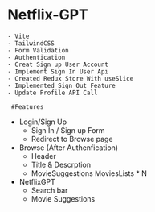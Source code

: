 # Netflix-GPT
    - Vite
    - TailwindCSS
    - Form Validation
    - Authentication
    - Creat Sign up User Account 
    - Implement Sign In User Api
    - Created Redux Store With useSlice
    - Implemented Sign Out Feature
    - Update Profile API Call
    
     #Features
- Login/Sign Up
    - Sign In / Sign up Form
    - Redirect to Browse page
- Browse (After Authenfication)
    - Header
    - Title & Descrption
    - MovieSuggestions
        MoviesLists * N
- NetflixGPT
    - Search bar
    - Movie Suggestions 